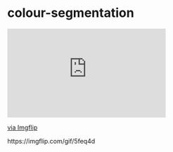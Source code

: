 # colour-segmentation
<div style="width:360px;max-width:100%;"><div style="height:0;padding-bottom:56.11%;position:relative;"><iframe width="360" height="202" style="position:absolute;top:0;left:0;width:100%;height:100%;" frameBorder="0" src="https://imgflip.com/embed/5feq4d"></iframe></div><p><a href="https://imgflip.com/gif/5feq4d">via Imgflip</a></p></div>
https://imgflip.com/gif/5feq4d
